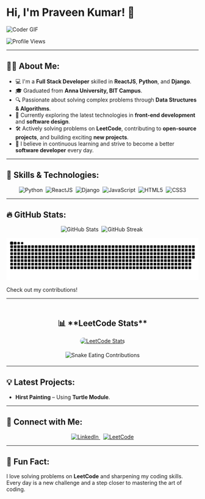 # Hi, I'm Praveen Kumar! 👋

![Coder GIF](https://media.giphy.com/media/qgQUggAC3Pfv687qPC/giphy.gif)

![Profile Views](https://komarev.com/ghpvc/?username=PraveenTechWizard&color=blue&style=flat-square)

---

## 👨‍💻 **About Me**:
- 💻 I'm a **Full Stack Developer** skilled in **ReactJS**, **Python**, and **Django**.
- 🎓 Graduated from **Anna University, BIT Campus**.
- 🔍 Passionate about solving complex problems through **Data Structures & Algorithms**.
- 🌱 Currently exploring the latest technologies in **front-end development** and **software design**.
- 🛠 Actively solving problems on **LeetCode**, contributing to **open-source projects**, and building exciting **new projects**.
- 🚀 I believe in continuous learning and strive to become a better **software developer** every day.

---

## 🚀 **Skills & Technologies**:

<div align="center">
  <img src="https://img.shields.io/badge/-Python-FFD43B?style=for-the-badge&logo=python&logoColor=blue" alt="Python">&nbsp;
  <img src="https://img.shields.io/badge/-ReactJS-61DAFB?style=for-the-badge&logo=react&logoColor=black" alt="ReactJS">&nbsp;
  <img src="https://img.shields.io/badge/-Django-092E20?style=for-the-badge&logo=django&logoColor=white" alt="Django">&nbsp;
  <img src="https://img.shields.io/badge/-JavaScript-F7DF1E?style=for-the-badge&logo=javascript&logoColor=black" alt="JavaScript">&nbsp;
  <img src="https://img.shields.io/badge/-HTML5-E34F26?style=for-the-badge&logo=html5&logoColor=white" alt="HTML5">&nbsp;
  <img src="https://img.shields.io/badge/-CSS3-1572B6?style=for-the-badge&logo=css3&logoColor=white" alt="CSS3">
</div>

---

## 🔥 **GitHub Stats**:

<div align="center">
  <img src="https://github-readme-stats.vercel.app/api?username=PraveenTechWizard&show_icons=true&theme=radical" alt="GitHub Stats">&nbsp;
  <img src="https://github-readme-streak-stats.herokuapp.com/?user=PraveenTechWizard&theme=radical&hide_border=true" alt="GitHub Streak">&nbsp;
</div>

![snake_gif](https://github.com/PraveenTechWizard/PraveenTechWizard/blob/output/github-snake-dark.svg)


Check out my contributions!

---

<div style="display: flex; flex-direction: column; align-items: center; margin: 20px;">
    <h2 style="text-align: center;">📊 **LeetCode Stats**</h2>
    <a href="https://leetcode.com/Lucy000" target="_blank" style="margin-bottom: 20px;">
        <img src="https://leetcard.jacoblin.cool/Lucy000?theme=dark&font=Fira%20Code&ext=heatmap" 
             alt="LeetCode Stats" 
             style="border-radius: 10px; max-width: 100%; height: auto;">
    </a>
    <img src="https://media.giphy.com/media/your-snake-animation-link.gif" 
         alt="Snake Eating Contributions" 
         style="max-width: 100%; height: auto;">
</div>

---

## 💡 **Latest Projects**:
- **Hirst Painting** – Using __Turtle Module__.

---

## 💬 **Connect with Me**:
<div align="center">
  <a href="https://www.linkedin.com/in/praveen-kumar-j-1bb832hx" target="_blank" alt="LinkedIn">
    <img src="https://img.shields.io/badge/LinkedIn-Praveen%20Kumar-blue?style=for-the-badge&logo=LinkedIn" alt="LinkedIn">
  </a>&nbsp;
  <a href="https://leetcode.com/Lucy000" target="_blank" alt="LeetCode">
    <img src="https://img.shields.io/badge/LeetCode-Lucy000-orange?style=for-the-badge&logo=leetcode" alt="LeetCode">
  </a>
</div>


---

## 🌟 **Fun Fact**:
I love solving problems on **LeetCode** and sharpening my coding skills. Every day is a new challenge and a step closer to mastering the art of coding.

